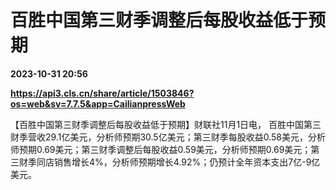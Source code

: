 # 百胜中国第三财季调整后每股收益低于预期

**2023-10-31 20:56**

**https://api3.cls.cn/share/article/1503846?os=web&sv=7.7.5&app=CailianpressWeb**

【百胜中国第三财季调整后每股收益低于预期】财联社11月1日电， 百胜中国第三财季营收29.1亿美元，分析师预期30.5亿美元；第三财季每股收益0.58美元，分析师预期0.69美元；第三财季调整后每股收益0.59美元，分析师预期0.69美元；第三财季同店销售增长4%，分析师预期增长4.92%；仍预计全年资本支出7亿-9亿美元。